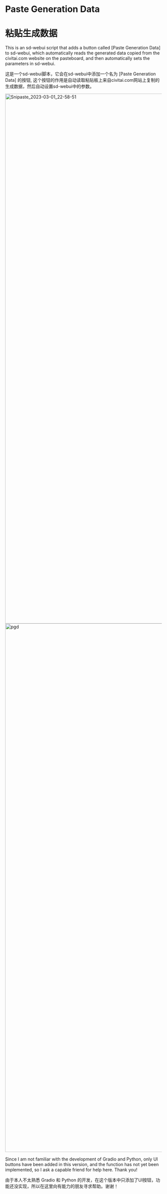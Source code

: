 # Paste Generation Data 
# 粘贴生成数据


This is an sd-webui script that adds a button called [Paste Generation Data] to sd-webui, which automatically reads the generated data copied from the civitai.com website on the pasteboard, and then automatically sets the parameters in sd-webui.

这是一个sd-webui脚本，它会在sd-webui中添加一个名为 [Paste Generation Data] 的按钮, 这个按钮的作用是自动读取粘贴板上来自civitai.com网站上复制的生成数据，然后自动设置sd-webui中的参数。

<img width="1699" alt="Snipaste_2023-03-01_22-58-51" src="https://user-images.githubusercontent.com/8871751/222182749-a89a84e0-7426-4806-94c6-d377b394603d.png">

<img width="1695" alt="pgd" src="https://user-images.githubusercontent.com/8871751/222186163-1f900b7f-76cb-400b-bf9d-432513503dda.png">

Since I am not familiar with the development of Gradio and Python, only UI buttons have been added in this version, and the function has not yet been implemented, so I ask a capable friend for help here. Thank you!

由于本人不太熟悉 Gradio 和 Python 的开发，在这个版本中只添加了UI按钮，功能还没实现，所以在这里向有能力的朋友寻求帮助。谢谢！
